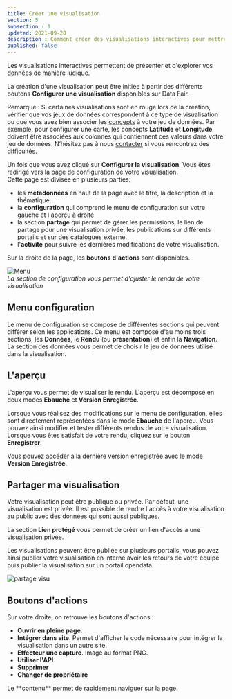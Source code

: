 ```yaml
---
title: Créer une visualisation
section: 5
subsection : 1
updated: 2021-09-20
description : Comment créer des visualisations interactives pour mettre en valeur ses données
published: false
---
```

Les visualisations interactives permettent de présenter et d'explorer vos données de manière ludique.   

La création d'une visualisation peut être initiée à partir des différents boutons **Configurer une visualisation** disponibles sur Data Fair.

Remarque : Si certaines visualisations sont en rouge lors de la création, vérifier que vos jeux de données correspondent à ce type de visualisation ou que vous avez bien associer les [concepts](./user-guide/concept) à votre jeu de données. Par exemple, pour configurer une carte, les concepts **Latitude** et **Longitude** doivent être associées aux colonnes qui contiennent ces valeurs dans votre jeu de données. N’hésitez pas à nous [contacter](https://koumoul.com/contact) si vous rencontrez des difficultés.

Un fois que vous avez cliqué sur **Configurer la visualisation**. Vous êtes redirigé vers la page de configuration de votre visualisation.  
Cette page est divisée en plusieurs parties:  

* les **metadonnées** en haut de la page avec le titre, la description et la thématique.
* la **configuration** qui comprend le menu de configuration sur votre gauche et l'aperçu à droite
* la section **partage** qui permet de gérer les permissions, le lien de partage pour une visualisation privée, les publications sur différents portails et sur des catalogues externe.
* l'**activité** pour suivre les dernières modifications de votre visualisation.
<p>
</p>

Sur la droite de la page, les **boutons d'actions** sont disponibles.

![Menu](./images/user-guide/add-reuse-config.jpg)  
*La section de configuration vous permet d'ajuster le rendu de votre visualisation*


## Menu configuration

Le menu de configuration se compose de différentes sections qui peuvent différer selon les applications.
Ce menu est composé d'au moins trois sections, les **Données**, le **Rendu** (ou **présentation**) et enfin la **Navigation**.  
La section des données vous permet de choisir le jeu de données utilisé dans la visualisation.  

## L'aperçu

L'aperçu vous permet de visualiser le rendu. L'aperçu est décomposé en deux modes **Ebauche** et **Version Enregistrée**.

Lorsque vous réalisez des modifications sur le menu de configuration, elles sont directement représentées dans le mode **Ebauche** de l'aperçu. Vous pouvez ainsi modifier et tester différents rendus de votre visualisation. Lorsque vous êtes satisfait de votre rendu, cliquez sur le bouton **Enregistrer**.

Vous pouvez accéder à la dernière version enregistrée avec le mode **Version Enregistrée**.

## Partager ma visualisation

Votre visualisation peut être publique ou privée. Par défaut, une visualisation est privée. Il est possible de rendre l'accès à votre visualisation au public avec des données qui sont aussi publiques.  

La section **Lien protégé** vous permet de créer un lien d'accès à une visualisation privée.  

Les visualisations peuvent être publiée sur plusieurs portails, vous pouvez ainsi publier votre visualisation en interne avoir les retours de votre équipe puis publier la visualisation sur un portail opendata.

![partage visu](./images/user-guide/visu-partage.jpg)  


## Boutons d'actions

Sur votre droite, on retrouve les boutons d'actions :
* **Ouvrir en pleine page**.
* **Intégrer dans site**. Permet d'afficher le code nécessaire pour intégrer la visualisation dans un autre site.
* **Effecteur une capture**. Image au format PNG.
* **Utiliser l'API**
* **Supprimer**
* **Changer de propriétaire**  
<p>
</p>
Le **contenu** permet de rapidement naviguer sur la page.
